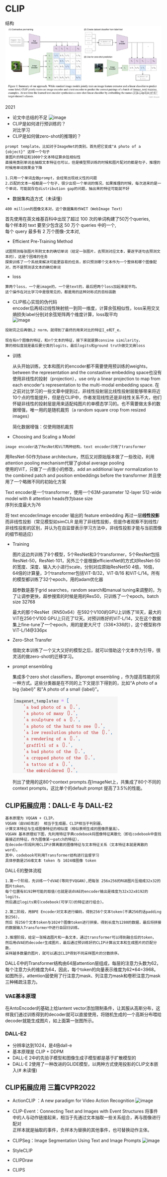 # CLIP
结构        
![Alt text](assets_picture/clip/image-1.png)


2021
- 论文中总结的不足
![image](https://github.com/greasebig/multimodal/assets/121388156/85fa96b0-b9c8-4e4c-87b2-fa774557f0a7)
- CLIP是如何进行预训练的？      
对比学习
- CLIP是如何做zero-shot的推理的？
```
prompt template。比如对于ImageNet的类别，首先把它变成"A photo of a {object}" 这样一个句子
拿图片的特征和1000个文本特征算余弦相似性
直接用类别单词去抽取文本特征也可以，但是模型预训练的时候和图片配对的都是句子，推理的时候用单词效果会下降

1.只用一个单词去做prompt，会经常出现歧义性的问题
2.匹配的文本一般都是一个句子，很少出现一个单词的情况，如果推理的时候，每次进来的是一个单词，可能就存在distribution gap的问题，抽出来的特征可能就不好
```
- 数据集构造方式（未读懂）
```
400 million的图像文本对，这个数据集称作WIT（WebImage Text）
```
  
首先使用在英文维基百科中出现了超过 100 次的单词构建了50万个queries,            
每个样本的 text 要至少包含这 50 万个 queries 中的一个,      
每个 query 最多有 2 万个图像-文本对,     
- Efficient Pre-Training Method
```
试图预测每张图片所附文本的确切单词（给定一张图片，去预测对应文本，要逐字逐句去预测文本的），这是个困难的任务
探索训练了一个系统来解决可能更容易的任务，即只预测哪个文本作为一个整体和哪个图像配对，而不是预测该文本的确切单词
```
- loss
```
算两个loss，一个是image的，一个是text的，最后把两个loss加起来就平均。
这个操作在对比学习中是很常见的，都是用的这种对称式的目标函数
```
- CLIP核心实现的伪代码    
encoder后再经过线性映射统一到同一维度，计算余弦相似性，loss采用交叉熵损失label分别对余弦矩阵两个维度计算，loss取平均          
![image](https://github.com/greasebig/multimodal/assets/121388156/a1536d43-64c1-4c98-bb81-a974556105ca)      
```得到对应的特征之后，再经过一个投射层（即W_i和W_t)，投射层的意义是学习如何从单模态变成多模态，
投射完之后再做L2 norm，就得到了最终的用来对比的特征I_e和T_e，

现在有n个图像的特征，和n个文本的特征，接下来就是算consine similarity，
算的相似度就是最后要分类的logits，最后logits和ground truth做交叉熵loss
```

- 训练

  从头开始训练，文本和图片的encoder都不需要使用预训练的weights，between the representation and the constastive embedding space也没有使用非线性的投射（projection），use only a linear projection to map from each encoder's representation to the multi-modal embedding space. 在之前对比学习的一些文章中提到过，非线性投射层比线性投射层能够带来将近10个点的性能提升，但是在CLIP中，作者发现线性还是非线性关系不大，他们怀疑非线性的投射层是用来适配纯图片的单模态学习的。也不需要做太多的数据增强，唯一用的是随机裁剪（a random square crop from resized images）  

  简化数据增强：仅使用随机裁剪



- Choosing and Scaling a Model
```
image encoder选了ResNet和ViT两种结构，text encoder只用了transformer
```
  
  用ResNet-50作为base architecture，然后又对原始版本做了一些改动，利用attention pooling mechanism代替了global average pooling  
  使用的ViT，只做了一点很小的修改，add an additional layer normalization to the combined patch and position embeddings before the transformer 并且使用了一个略微不同的初始化方案  

  Text encoder是一个transformer，使用一个63M-parameter 12-layer 512-wide model with 8 attention heads作为base size  
  序列长度最大为76  

  将 text encoder/image encoder 输出的 feature embedding 再过一层**线性投影**而非线性投影（常见模型如simCLR 是用了非线性投影，但是作者观察不到线性/非线性投影的区别，并认为在自监督表示学习方法中，非线性投影才能与当前图像的细节相适应）

- Training  

  图片这边共训练了8个模型，5个ResNet和3个transformer，5个ResNet包括ResNet-50，ResNet-101，另外三个是根据efficientNet的方式对ResNet-50的宽度、深度、输入大小进行scale，分别对应原始ResNet50 4倍，16倍，64倍的计算量，3个transformer包括ViT-B/32，ViT-B/16 和ViT-L/14。所有的模型都训练了32个epoch，用的adam优化器  

  超参数是基于grid searches，random search和manual tuning来调整的，为了让调参更快，超参搜索的时候是用的Res50，只训练了一个epoch。batch size 32768  

  最大的那个ResNet（RN50x64）在592个V100的GPU上训练了18天，最大的ViT在256个V100 GPU上只花了12天。对预训练好的ViT-L/14，又在这个数据集上fine-tune了一个epoch，用的是更大尺寸（336*336的），这个模型称作ViT-L/14@336px

- Zero-Shot Transfer  

  借助文本训练了一个又大又好的模型之后，就可以借助这个文本作为引导，很灵活的做zero-shot的迁移学习。
- prompt ensembling
  
  集成多个zero shot classifiers，即prompt ensembling ，作为提高性能的另一种方式。这些分类器是在不同的上下文提示下得到的，比如“A photo of a big {label}" 和”A photo of a small {label}"。  

  ![Alt text](assets_picture/clip/image.png)  
  
  列出了使用的这80个context prompts.在ImageNet上，共集成了80个不同的context prompts，这比单个的default prompt 提高了3.5%的性能。
## CLIP拓展应用：DALL-E 与 DALL-E2
```
基本原理为 VQGAN + CLIP。
VQGAN（由VAE改进） 相当于生成器，CLIP相当于判别器，
计算文本特征与生成图像特征的相似度（相似表明生成的图像质量高）。
VQGAN 基本原理如下图，先利用特征字典codebook将图像特征离散化（即在codebook中查找最接近的特征，作为图像某一patch的特征），
在decoder阶段利用CLIP计算离散的图像特征与文本特征关系（文本特征本就是离散的word）。
其中，codebook可利用Transformer结构进行监督学习
具体参数是256维文本 token 与 1024维图像 token
```
DALL·E的整体流程
```
1.第一个阶段，先训练一个dVAE(等同于VQGAN),把每张 256x256的RGB图片压缩成32x32的图片token，
每个位置有8192种可能的取值(也就是说dVAE的encoder输出是维度为32x32x8192的logits，
然后通过logits索引codebook(可学习)的特征进行组合)。
```
```
2.第二阶段，用BPE Encoder对文本进行编码，得到256个文本token(不满256的话padding到256)，
然后 将256个文本token与1024个图像token进行拼接，得到长度为1280的数据，最后将拼接的数据输入Transformer中进行自回归训练。
```
```
3.推理阶段，给定一张候选图片和一条文本，通过transformer可以得到融合后的token，
然后用dVAE的decoder生成图片，最后通过预训练好的CLIP计算出文本和生成图片的匹配分数，
采样越多数量的图片，就可以通过CLIP得到不同采样图片的分数排序。
```
DALL·E中的Transformer结构由64层attention层组成，每层的注意力头数为62，每个注意力头的维度为64，因此，每个token的向量表示维度为62*64=3968。如图所示，attention层使用了行注意力mask、列注意力mask和卷积注意力mask三种稀疏注意力。
### VAE基本原理
在AntoEncoder的基础上给lantent vector添加限制条件，让其服从高斯分布，这样我们通过训练得到的decoder就可以直接使用，将随机生成的一个高斯分布喂给decoder就能生成图片，如上面第一张图所示。



### DALL-E2
- 分辨率达到1024，是4倍dall-e
- 基本原理是 CLIP + DDPM
- DALL-E 2中的先验子模型和图像生成子模型都是基于扩散模型的
- DALL-E 2使用了一种改进的GLIDE模型，以两种方式使用投影的CLIP文本嵌入(# 未读懂)

## CLIP拓展应用 三篇CVPR2022
- ActionCLIP ：A new paradigm for Video Action Recognition
![image](https://github.com/greasebig/multimodal/assets/121388156/a6e1ed84-6217-4d2d-95c7-0121d7c23e92)

- CLIP-Event：Connecting Text and Images with Event Structures
将事件中的人与动作链接起来，相当于先通过文本抽取一些关系组合，再与图像进行配对<br>
正样本就是抽取的事件，负样本为替换的其他事件，也可替换动作主体。
- CLIPSeg：Image Segmentation Using Text and Image Prompts
![image](https://github.com/greasebig/multimodal/assets/121388156/2d3c843c-13ae-44d6-bb3e-c550e5c137cb)
- StyleCLIP
- CLIPDraw
- CLIPS

